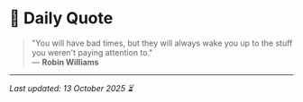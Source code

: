 # 📜 Daily Quote

> "You will have bad times, but they will always wake you up to the stuff you weren't paying attention to."  
> — **Robin Williams**

---

_Last updated: 13 October 2025 ⏳_
